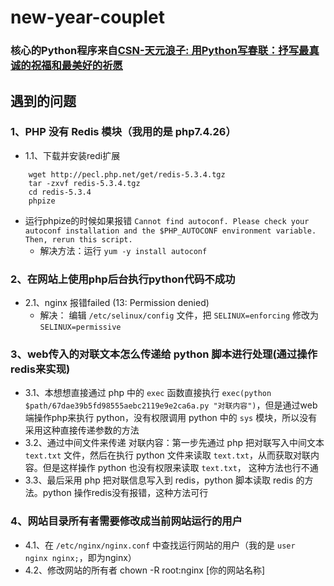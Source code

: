 # new-year-couplet
### 核心的Python程序来自[CSN-天元浪子: 用Python写春联：抒写最真诚的祝福和最美好的祈愿](https://blog.csdn.net/xufive/article/details/104059396?ops_request_misc=%257B%2522request%255Fid%2522%253A%2522164241285616780261921494%2522%252C%2522scm%2522%253A%252220140713.130102334..%2522%257D&request_id=164241285616780261921494&biz_id=0&utm_medium=distribute.pc_search_result.none-task-blog-2~all~top_yy~default-1-104059396.first_rank_v2_pc_rank_v29&utm_term=%E4%BB%A3%E7%A0%81%E5%86%99%E6%98%A5%E8%81%94&spm=1018.2226.3001.4187)

## 遇到的问题
### 1、PHP 没有 Redis 模块（我用的是 php7.4.26）
* 1.1、下载并安装redi扩展
```shell
	wget http://pecl.php.net/get/redis-5.3.4.tgz
	tar -zxvf redis-5.3.4.tgz
	cd redis-5.3.4
	phpize
```
* 运行phpize的时候如果报错 `Cannot find autoconf. Please check your autoconf installation and the $PHP_AUTOCONF environment variable. Then, rerun this script.`
	* 解决方法：运行 `yum -y install autoconf`

### 2、在网站上使用php后台执行python代码不成功
* 2.1、nginx 报错failed (13: Permission denied)
	* 解决： 编辑 `/etc/selinux/config` 文件，把 `SELINUX=enforcing` 修改为 `SELINUX=permissive`

### 3、web传入的对联文本怎么传递给 python 脚本进行处理(通过操作redis来实现)
* 3.1、本想想直接通过 php 中的 `exec` 函数直接执行 `exec(python $path/67dae39b5fd98555aebc2119e9e2ca6a.py "对联内容")`，但是通过web端操作php来执行 python，没有权限调用 python 中的 `sys` 模块，所以没有采用这种直接传递参数的方法
* 3.2、通过中间文件来传递 对联内容：第一步先通过 php 把对联写入中间文本 `text.txt` 文件，然后在执行 python 文件来读取 `text.txt`，从而获取对联内容。但是这样操作 python 也没有权限来读取 `text.txt`， 这种方法也行不通
* 3.3、最后采用 php 把对联信息写入到 redis，python 脚本读取 redis 的方法。python 操作redis没有报错，这种方法可行

### 4、网站目录所有者需要修改成当前网站运行的用户
* 4.1、在 `/etc/nginx/nginx.conf` 中查找运行网站的用户（我的是 `user  nginx nginx;`，即为nginx）
* 4.2、修改网站的所有者 chown -R root:nginx [你的网站名称]